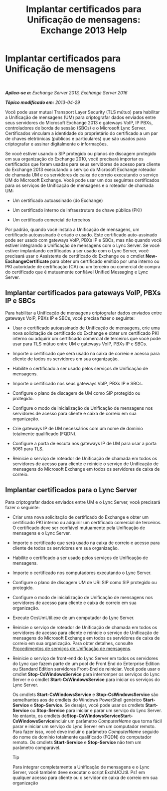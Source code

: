 ﻿---
title: 'Implantar certificados para Unificação de mensagens: Exchange 2013 Help'
TOCTitle: Implantar certificados para Unificação de mensagens
ms:assetid: 95658f6f-eac2-4674-90e7-f2d3f25c5242
ms:mtpsurl: https://technet.microsoft.com/pt-br/library/Ee681661(v=EXCHG.150)
ms:contentKeyID: 52058858
ms.date: 05/22/2018
mtps_version: v=EXCHG.150
ms.translationtype: MT
---

# Implantar certificados para Unificação de mensagens

 

_**Aplica-se a:** Exchange Server 2013, Exchange Server 2016_

_**Tópico modificado em:** 2013-04-29_

Você pode usar mutual Transport Layer Security (TLS mútuo) para habilitar a Unificação de mensagens (UM) para criptografar dados enviados entre seus servidores do Microsoft Exchange 2013 e gateways VoIP, IP PBXs, controladores de borda de sessão (SBCs) e o Microsoft Lync Server. Certificados vinculam a identidade do proprietário do certificado a um par de chaves eletrônicas (públicos e particulares) que são usados para criptografar e assinar digitalmente o informações.

Se você estiver usando o SIP protegido ou planos de discagem protegido em sua organização do Exchange 2010, você precisará importar os certificados que foram usadas para seus servidores de acesso para cliente do Exchange 2013 executando o serviço do Microsoft Exchange roteador de chamada UM e os servidores de caixa de correio executando o serviço UM do Microsoft Exchange. Você pode usar um dos seguintes certificados para os serviços de Unificação de mensagens e o roteador de chamada UM:

  - Um certificado autoassinado (do Exchange)

  - Um certificado interno de infraestrutura de chave pública (PKI)

  - Um certificado comercial de terceiros

Por padrão, quando você instala a Unificação de mensagens, um certificado autoassinado é criado e usado. Este certificado auto-assinado pode ser usado com gateways VoIP, PBXs IP e SBCs, mas não quando você estiver integrando a Unificação de mensagens com o Lync Server. Se você estiver implantando certificados a ser usado com o Lync Server, você precisará usar o Assistente de certificado do Exchange ou o cmdlet **New-ExchangeCertificate** para obter um certificado emitido por uma interno ou PKI autoridade de certificação (CA) ou um terceiro ou comercial de compra do certificado que é mutuamente confiável Unified Messaging e Lync Server.

## Implantar certificados para gateways VoIP, PBXs IP e SBCs

Para habilitar a Unificação de mensagens criptografar dados enviados entre gateways VoIP, PBXs IP e SBCs, você precisa fazer o seguinte:

  - Usar o certificado autoassinado de Unificação de mensagens, crie uma nova solicitação de certificado do Exchange e obter um certificado PKI interno ou adquirir um certificado comercial de terceiros que você pode usar para TLS mútuo entre UM e gateways VoIP, PBXs IP e SBCs.

  - Importe o certificado que será usado na caixa de correio e acesso para cliente de todos os servidores em sua organização.

  - Habilite o certificado a ser usado pelos serviços de Unificação de mensagens.

  - Importe o certificado nos seus gateways VoIP, PBXs IP e SBCs.

  - Configure o plano de discagem de UM como SIP protegido ou protegido.

  - Configure o modo de inicialização de Unificação de mensagens nos servidores de acesso para cliente e caixa de correio em sua organização.

  - Crie gateways IP de UM necessários com um nome de domínio totalmente qualificado (FQDN).

  - Configure a porta de escuta nos gateways IP de UM para usar a porta 5061 para TLS.

  - Reinicie o serviço de roteador de Unificação de chamada em todos os servidores de acesso para cliente e reinicie o serviço de Unificação de mensagens do Microsoft Exchange em todos os servidores de caixa de correio.

## Implantar certificados para o Lync Server

Para criptografar dados enviados entre UM e o Lync Server, você precisará fazer o seguinte:

  - Criar uma nova solicitação de certificado do Exchange e obter um certificado PKI interno ou adquirir um certificado comercial de terceiros. O certificado deve ser confiável mutuamente pela Unificação de mensagens e o Lync Server.

  - Importe o certificado que será usado na caixa de correio e acesso para cliente de todos os servidores em sua organização.

  - Habilite o certificado a ser usado pelos serviços de Unificação de mensagens.

  - Importe o certificado nos computadores executando o Lync Server.

  - Configure o plano de discagem UM de URI SIP como SIP protegido ou protegido.

  - Configure o modo de inicialização de Unificação de mensagens nos servidores de acesso para cliente e caixa de correio em sua organização.

  - Execute OcsUmUtil.exe de um computador do Lync Server.

  - Reinicie o serviço de roteador de Unificação de chamada em todos os servidores de acesso para cliente e reinicie o serviço de Unificação de mensagens do Microsoft Exchange em todos os servidores de caixa de correio em sua organização. Para obter detalhes, consulte [Procedimentos de serviços de Unificação de mensagens](um-services-procedures-exchange-2013-help.md).

  - Reinicie o serviço de front-end do Lync Server em todos os servidores do Lync que fazem parte de um pool de Front End do Enterprise Edition ou Standard Edition servidores Front-End de reiniciar. Você pode usar o cmdlet **Stop-CsWindowsService** para interromper os serviços do Lync Server e o cmdlet **Start-CsWindowsService** para iniciar os serviços do Lync Server.
    
    Os cmdlets **Start-CsWindowsService** e **Stop-CsWindowsService** são semelhantes aos de cmdlets do Windows PowerShell genérico **Start-Service** e **Stop-Service**. Se desejar, você pode usar os cmdlets **Start-Service** ou **Stop-Service** para iniciar e parar um serviço do Lync Server. No entanto, os cmdlets de**Stop-CsWindowsServiceStart-CsWindowsService**incluir um parâmetro *ComputerName* que torna fácil parar e iniciar um serviço do Lync Server em um computador remoto. Para fazer isso, você deve incluir o parâmetro *ComputerName* seguido do nome de domínio totalmente qualificado (FQDN) do computador remoto. Os cmdlets **Start-Service** e **Stop-Service** não tem um parâmetro comparável.
    

    > [!TIP]
    > Para integrar completamente a Unificação de mensagens e o Lync Server, você também deve executar o script ExchUCUtil. Ps1 em qualquer acesso para cliente ou o servidor de caixa de correio em sua organização


